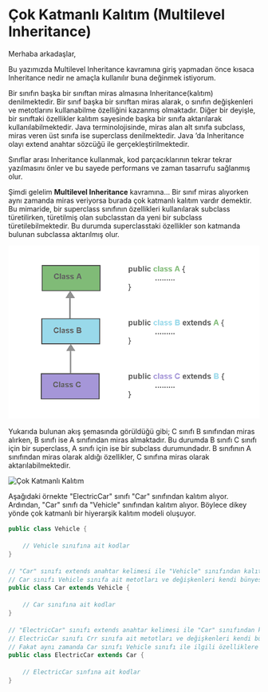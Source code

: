 

# Çok Katmanlı Kalıtım (Multilevel Inheritance)


Merhaba arkadaşlar,

Bu yazımızda Multilevel Inheritance kavramına giriş yapmadan önce kısaca Inheritance nedir ne amaçla kullanılır buna değinmek istiyorum. 

Bir sınıfın başka bir sınıftan miras almasına Inheritance(kalıtım) denilmektedir. Bir sınıf başka bir sınıftan miras alarak, o sınıfın değişkenleri ve metotlarını kullanabilme özelliğini kazanmış olmaktadır. Diğer bir deyişle, bir sınıftaki özellikler kalıtım sayesinde başka bir sınıfa aktarılarak kullanılabilmektedir. Java terminolojisinde, miras alan alt sınıfa subclass, miras veren üst sınıfa ise superclass denilmektedir. Java ’da Inheritance olayı extend anahtar sözcüğü ile gerçekleştirilmektedir. 

Sınıflar arası Inheritance kullanmak, kod parçacıklarının tekrar tekrar yazılmasını önler ve bu sayede performans ve zaman tasarrufu sağlanmış olur.

Şimdi gelelim **Multilevel Inheritance** kavramına… Bir sınıf miras alıyorken aynı zamanda miras veriyorsa burada çok katmanlı kalıtım vardır demektir. Bu mimaride, bir superclass sınıfının özellikleri kullanılarak subclass türetilirken, türetilmiş olan subclasstan da yeni bir subclass türetilebilmektedir. Bu durumda superclasstaki özellikler son katmanda bulunan subclassa aktarılmış olur. 


<img src="multilevel_inheritance.png"/>


Yukarıda bulunan akış şemasında görüldüğü gibi; C sınıfı B sınıfından miras alırken, B sınıfı ise A sınıfından miras almaktadır. Bu durumda B sınıfı C sınıfı için bir superclass, A sınıfı için ise bir subclass durumundadır. B sınıfının A sınıfından miras olarak aldığı özellikler, C sınıfına miras olarak aktarılabilmektedir. 

![Çok Katmanlı Kalıtım](/Users/kodluyoruz/Projeler/kodluyoruz/taskforce/java/java-102/object-oriented-programming/figures/multi-level-inheritance.png)

Aşağıdaki örnekte &quot;ElectricCar&quot; sınıfı &quot;Car&quot; sınıfından kalıtım alıyor. Ardından, &quot;Car&quot; sınıfı da &quot;Vehicle&quot; sınıfından kalıtım alıyor. Böylece dikey yönde çok katmanlı bir hiyerarşik kalıtım modeli oluşuyor.

````java
public class Vehicle {

	// Vehicle sınıfına ait kodlar
}

// "Car" sınıfı extends anahtar kelimesi ile "Vehicle" sınıfından kalıtım alıyor.
// Car sınıfı Vehicle sınıfa ait metotları ve değişkenleri kendi bünyesine almış oluyor.
public class Car extends Vehicle {

	// Car sınıfına ait kodlar
}

// "ElectricCar" sınıfı extends anahtar kelimesi ile "Car" sınıfından kalıtım alıyor.
// ElectricCar sınıfı Crr sınıfa ait metotları ve değişkenleri kendi bünyesine almış oluyor. 
// Fakat aynı zamanda Car sınıfı Vehicle sınıfı ile ilgili özelliklere sahip olduğundan ElectricCar sınıfı da dolaylı yoldan Vehicle sınıfından kalıtım almış oluyor.
public class ElectricCar extends Car {

	// ElectricCar sınfına ait kodlar
}
````





